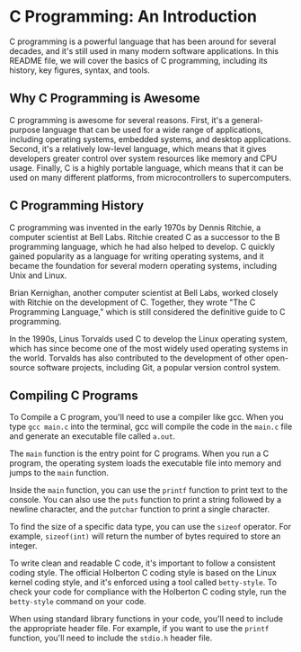 # C Programming: An Introduction

C programming is a powerful language that has been around for several decades, and it's still used in many modern software applications. In this README file, we will cover the basics of C programming, including its history, key figures, syntax, and tools.

## Why C Programming is Awesome

C programming is awesome for several reasons. First, it's a general-purpose language that can be used for a wide range of applications, including operating systems, embedded systems, and desktop applications. Second, it's a relatively low-level language, which means that it gives developers greater control over system resources like memory and CPU usage. Finally, C is a highly portable language, which means that it can be used on many different platforms, from microcontrollers to supercomputers.

## C Programming History

C programming was invented in the early 1970s by Dennis Ritchie, a computer scientist at Bell Labs. Ritchie created C as a successor to the B programming language, which he had also helped to develop. C quickly gained popularity as a language for writing operating systems, and it became the foundation for several modern operating systems, including Unix and Linux.

Brian Kernighan, another computer scientist at Bell Labs, worked closely with Ritchie on the development of C. Together, they wrote "The C Programming Language," which is still considered the definitive guide to C programming.

In the 1990s, Linus Torvalds used C to develop the Linux operating system, which has since become one of the most widely used operating systems in the world. Torvalds has also contributed to the development of other open-source software projects, including Git, a popular version control system.

## Compiling C Programs

To Compile a C program, you'll need to use a compiler like gcc. When you type `gcc main.c` into the terminal, gcc will compile the code in the `main.c` file and generate an executable file called `a.out`.

The `main` function is the entry point for C programs. When you run a C program, the operating system loads the executable file into memory and jumps to the `main` function.

Inside the `main` function, you can use the `printf` function to print text to the console. You can also use the `puts` function to print a string followed by a newline character, and the `putchar` function to print a single character.

To find the size of a specific data type, you can use the `sizeof` operator. For example, `sizeof(int)` will return the number of bytes required to store an integer.

To write clean and readable C code, it's important to follow a consistent coding style. The official Holberton C coding style is based on the Linux kernel coding style, and it's enforced using a tool called `betty-style`. To check your code for compliance with the Holberton C coding style, run the `betty-style` command on your code.

When using standard library functions in your code, you'll need to include the appropriate header file. For example, if you want to use the `printf` function, you'll need to include the `stdio.h` header file.
